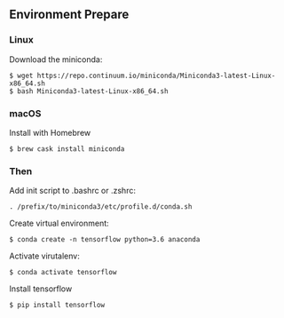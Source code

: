## Environment Prepare

### Linux

Download the miniconda:

    $ wget https://repo.continuum.io/miniconda/Miniconda3-latest-Linux-x86_64.sh
    $ bash Miniconda3-latest-Linux-x86_64.sh

### macOS

Install with Homebrew

    $ brew cask install miniconda

### Then

Add init script to .bashrc or .zshrc:

    . /prefix/to/miniconda3/etc/profile.d/conda.sh

Create virtual environment:

    $ conda create -n tensorflow python=3.6 anaconda

Activate virutalenv:

    $ conda activate tensorflow

Install tensorflow

    $ pip install tensorflow

